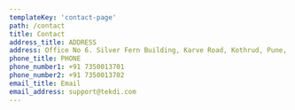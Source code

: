 ```yaml
---
templateKey: 'contact-page'
path: /contact
title: Contact
address_title: ADDRESS
address: Office No 6. Silver Fern Building, Karve Road, Kothrud, Pune, Maharashtra 411029
phone_title: PHONE
phone_number1: +91 7350013701
phone_number2: +91 7350013702
email_title: Email
email_address: support@tekdi.com
---
```



